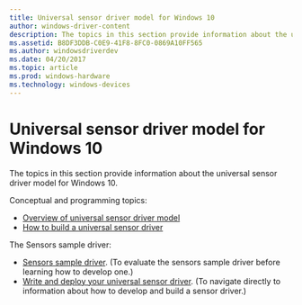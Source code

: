 ```yaml
---
title: Universal sensor driver model for Windows 10
author: windows-driver-content
description: The topics in this section provide information about the universal sensor driver model for Windows 10.
ms.assetid: B8DF3DDB-C0E9-41F8-8FC0-0869A10FF565
ms.author: windowsdriverdev
ms.date: 04/20/2017
ms.topic: article
ms.prod: windows-hardware
ms.technology: windows-devices
---
```


# Universal sensor driver model for Windows 10


The topics in this section provide information about the universal sensor driver model for Windows 10.

Conceptual and programming topics:

-   [Overview of universal sensor driver model](overview-of-converged-sensor-driver-model.md)
-   [How to build a universal sensor driver](how-to-build-a-universal-sensor-driver.md)

The Sensors sample driver:

-   [Sensors sample driver](https://github.com/Microsoft/Windows-driver-samples/tree/master/sensors). (To evaluate the sensors sample driver before learning how to develop one.)
-   [Write and deploy your universal sensor driver](write-and-deploy-your-universal-sensor-driver.md). (To navigate directly to information about how to develop and build a sensor driver.)

 

 




